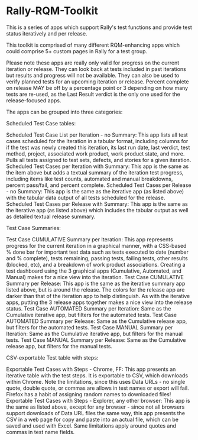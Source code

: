 Rally-RQM-Toolkit
=================

This is a series of apps which support Rally's test functions and provide test status iteratively and per release.

This toolkit is comprised of many different RQM-enhancing apps which could comprise 5+ custom pages in Rally for a test group.

Please note these apps are really only valid for progress on the current iteration or release. They can look back at tests included in past iterations but results and progress will not be available.  They can also be used to verify planned tests for an upcoming iteration or release.  Percent complete on release MAY be off by a percentage point or 3 depending on how many tests are re-used, as the Last Result verdict is the only one used for the release-focused apps.

The apps can be grouped into three categories:

Scheduled Test Case tables:

Scheduled Test Case List per Iteration - no Summary:  This app lists all test cases scheduled for the Iteration in a tabular format, including columns for if the test was newly created this iteration, its last run date, last verdict, test method, project, associated work product, work product state, and more.  Pulls all tests assigned to test sets, defects, and stories for a given iteration.
Scheduled Test Cases per Iteration with Summary: This app is the same as the item above but adds a textual summary of the iteration test progress, including items like test counts, automated and manual breakdowns, percent pass/fail, and percent complete.
Scheduled Test Cases per Release - no Summary: This app is the same as the iterative app (as listed above) with the tabular data output of all tests scheduled for the release.
Scheduled Test Cases per Release with Summary: This app is the same as the iterative app (as listed above) which includes the tabular output as well as detailed textual release summary.

Test Case Summaries:

Test Case CUMULATIVE Summary per Iteration: This app represents progress for the current iteration in a graphical manner, with a CSS-based % done bar for important test data such as tests executed to date (number and % complete), tests remaining, passing tests, failing tests, other results (blocked, etc), and a breakdown of work product associations.  Creating a test dashboard using the 3 graphical apps (Cumulative, Automated, and Manual) makes for a nice view into the iteration. 
Test Case CUMULATIVE Summary per Release: This app is the same as the iterative summary app listed above, but is around the release.  The colors for the release app are darker than that of the iteration app to help distinguish.  As with the iterative apps, putting the 3 release apps together makes a nice view into the release status. 
Test Case AUTOMATED Summary per Iteration: Same as the Cumulative iterative app, but filters for the automated tests.
Test Case AUTOMATED Summary per Release: Same as the Cumulative release app, but filters for the automated tests.
Test Case MANUAL Summary per Iteration: Same as the Cumulative iterative app, but filters for the manual tests.
Test Case MANUAL Summary per Release: Same as the Cumulative release app, but filters for the manual tests.

CSV-exportable Test table with steps:

Exportable Test Cases with Steps - Chrome, FF: This app presents an iterative table with the test steps.  It is exportable to CSV, which downloads within Chrome.  Note the limitations, since this uses Data URLs - no single quote, double quote, or commas are allows in test names or export will fail. Firefox has a habit of assigning random names to downloaded files!
Exportable Test Cases with Steps - Explorer, any other browser: This app is the same as listed above, except for any browser - since not all browsers support downloads of Data URL files the same way, this app presents the CSV in a web page for copy and paste into an actual file, which can be saved and used with Excel.  Same limitations apply around quotes and commas in test name fields.